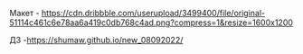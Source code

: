 Макет - https://cdn.dribbble.com/userupload/3499400/file/original-51114c461c6e78aa6a419c0db768c4ad.png?compress=1&resize=1600x1200

ДЗ -https://shumaw.github.io/new_08092022/
